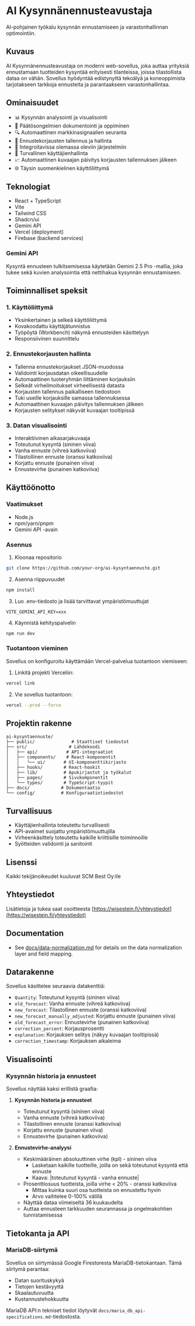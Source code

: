 # AI Kysynnänennusteavustaja

AI-pohjainen työkalu kysynnän ennustamiseen ja varastonhallinnan optimointiin.

## Kuvaus
AI Kysynnänennusteavustaja on moderni web-sovellus, joka auttaa yrityksiä ennustamaan tuotteiden kysyntää erityisesti tilanteissa, joissa tilastollista dataa on vähän. Sovellus hyödyntää edistynyttä tekoälyä ja koneoppimista tarjotakseen tarkkoja ennusteita ja parantaakseen varastonhallintaa.

## Ominaisuudet

- 📊 Kysynnän analysointi ja visualisointi
- 📝 Päätösongelmien dokumentointi ja oppiminen
- 🔍 Automaattinen markkinasignaalien seuranta
- 💾 Ennustekorjausten tallennus ja hallinta
- 🔄 Integroitavissa olemassa oleviin järjestelmiin
- 🔐 Turvallinen käyttäjienhallinta
- 📈 Automaattinen kuvaajan päivitys korjausten tallennuksen jälkeen
- 🌐 Täysin suomenkielinen käyttöliittymä

## Teknologiat
- React + TypeScript
- Vite
- Tailwind CSS
- Shadcn/ui
- Gemini API
- Vercel (deployment)
- Firebase (backend services)

### Gemini API 
Kysyntä ennusteen tulkitsemisessa käytetään Gemini 2.5 Pro -mallia, joka tukee sekä kuvien analysointia että nettihakua kysynnän ennustamiseen.

## Toiminnalliset speksit

### 1. Käyttöliittymä
- Yksinkertainen ja selkeä käyttöliittymä
- Kovakoodattu käyttäjätunnistus
- Työpöytä (Workbench) näkymä ennusteiden käsittelyyn
- Responsiivinen suunnittelu

### 2. Ennustekorjausten hallinta
- Tallenna ennustekorjaukset JSON-muodossa
- Validointi korjausdatan oikeellisuudelle
- Automaattinen tuoteryhmän liittäminen korjauksiin
- Selkeät virheilmoitukset virheellisestä datasta
- Korjausten tallennus paikalliseen tiedostoon
- Tuki useille korjauksille samassa tallennuksessa
- Automaattinen kuvaajan päivitys tallennuksen jälkeen
- Korjausten selitykset näkyvät kuvaajan tooltipissä

### 3. Datan visualisointi
- Interaktiivinen aikasarjakuvaaja
- Toteutunut kysyntä (sininen viiva)
- Vanha ennuste (vihreä katkoviiva)
- Tilastollinen ennuste (oranssi katkoviiva)
- Korjattu ennuste (punainen viiva)
- Ennustevirhe (punainen katkoviiva)

## Käyttöönotto

### Vaatimukset
- Node.js
- npm/yarn/pnpm
- Gemini API -avain

### Asennus
1. Kloonaa repositorio
```bash
git clone https://github.com/your-org/ai-kysyntaennuste.git
```

2. Asenna riippuvuudet
```bash
npm install
```

3. Luo .env-tiedosto ja lisää tarvittavat ympäristömuuttujat
```env
VITE_GEMINI_API_KEY=xxx
```

4. Käynnistä kehityspalvelin
```bash
npm run dev
```

### Tuotantoon vieminen
Sovellus on konfiguroitu käyttämään Vercel-palvelua tuotantoon viemiseen:

1. Linkitä projekti Verceliin:
```bash
vercel link
```

2. Vie sovellus tuotantoon:
```bash
vercel --prod --force
```

## Projektin rakenne
```
ai-kysyntaennuste/
├── public/              # Staattiset tiedostot
├── src/                # Lähdekoodi
│   ├── api/           # API-integraatiot
│   ├── components/    # React-komponentit
│   │   └── ui/       # UI-komponenttikirjasto
│   ├── hooks/        # React-hookit
│   ├── lib/          # Apukirjastot ja työkalut
│   ├── pages/        # Sivukomponentit
│   └── types/        # TypeScript-tyypit
├── docs/            # Dokumentaatio
└── config/          # Konfiguraatiotiedostot
```

## Turvallisuus
- Käyttäjienhallinta toteutettu turvallisesti
- API-avaimet suojattu ympäristömuuttujilla
- Virheenkäsittely toteutettu kaikille kriittisille toiminnoille
- Syötteiden validointi ja sanitointi

## Lisenssi
Kaikki tekijänoikeudet kuuluvat SCM Best Oy:lle

## Yhteystiedot
Lisätietoja ja tukea saat osoitteesta [https://wisestein.fi/yhteystiedot](https://wisestein.fi/yhteystiedot)

## Documentation

- See [docs/data-normalization.md](docs/data-normalization.md) for details on the data normalization layer and field mapping.

## Datarakenne
Sovellus käsittelee seuraavia datakenttiä:

- `Quantity`: Toteutunut kysyntä (sininen viiva)
- `old_forecast`: Vanha ennuste (vihreä katkoviiva)
- `new_forecast`: Tilastollinen ennuste (oranssi katkoviiva)
- `new_forecast_manually_adjusted`: Korjattu ennuste (punainen viiva)
- `old_forecast_error`: Ennustevirhe (punainen katkoviiva)
- `correction_percent`: Korjausprosentti
- `explanation`: Korjauksen selitys (näkyy kuvaajan tooltipissä)
- `correction_timestamp`: Korjauksen aikaleima

## Visualisointi

### Kysynnän historia ja ennusteet
Sovellus näyttää kaksi erillistä graafia:

1. **Kysynnän historia ja ennusteet**
   - Toteutunut kysyntä (sininen viiva)
   - Vanha ennuste (vihreä katkoviiva)
   - Tilastollinen ennuste (oranssi katkoviiva)
   - Korjattu ennuste (punainen viiva)
   - Ennustevirhe (punainen katkoviiva)

2. **Ennustevirhe-analyysi**
   - Keskimääräinen absoluuttinen virhe (kpl) - sininen viiva
     - Lasketaan kaikille tuotteille, joilla on sekä toteutunut kysyntä että ennuste
     - Kaava: |toteutunut kysyntä - vanha ennuste|
   - Prosenttiosuus tuotteista, joilla virhe < 20% - oranssi katkoviiva
     - Mittaa kuinka suuri osa tuotteista on ennustettu hyvin
     - Arvo vaihtelee 0-100% välillä
   - Näyttää dataa viimeiseltä 36 kuukaudelta
   - Auttaa ennusteen tarkkuuden seurannassa ja ongelmakohtien tunnistamisessa

## Tietokanta ja API

### MariaDB-siirtymä
Sovellus on siirtymässä Google Firestoresta MariaDB-tietokantaan. Tämä siirtymä parantaa:
- Datan suorituskykyä
- Tietojen kestävyyttä
- Skaalautuvuutta
- Kustannustehokkuutta

MariaDB API:n tekniset tiedot löytyvät `docs/maria_db_api-specifications.md`-tiedostosta.

